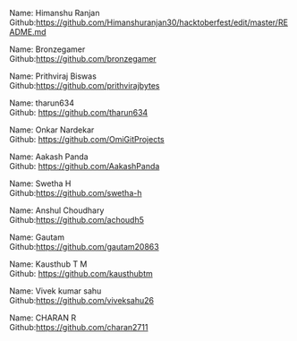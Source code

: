 Name: Himanshu Ranjan<br/>
Github:https://github.com/Himanshuranjan30/hacktoberfest/edit/master/README.md</br>



Name: Bronzegamer<br/>
Github:https://github.com/bronzegamer</br>

Name: Prithviraj Biswas<br/>
Github:https://github.com/prithvirajbytes</br>

Name: tharun634<br/>
Github: https://github.com/tharun634</br>

Name: Onkar Nardekar<br/>
Github: https://github.com/OmiGitProjects<br/>

Name: Aakash Panda<br/>
Github: https://github.com/AakashPanda<br/>

Name: Swetha H<br/>
Github:https://github.com/swetha-h</br>


Name: Anshul Choudhary<br/>
Github:https://github.com/achoudh5</br>

Name: Gautam<br/>
Github:https://github.com/gautam20863</br>

Name: Kausthub T M<br/>
Github: https://github.com/kausthubtm</br>


Name: Vivek kumar sahu<br/>
Github:https://github.com/viveksahu26</br>

Name: CHARAN R<br/>
Github:https://github.com/charan2711</br>
